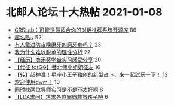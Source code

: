 # 北邮人论坛十大热帖 2021-01-08

- [CRSLab：可能是最适合你的对话推荐系统开源库](https://bbs.byr.cn/article/Paper/42969) 86
- [起名贴~](https://bbs.byr.cn/article/Talking/6253586) 52
- [有人戴过防夜晚磨牙的磨牙套吗？](https://bbs.byr.cn/article/Health/224120) 23
- [我为什么难以脱单的理性分析](https://bbs.byr.cn/article/Feeling/3161440) 22
- [【经历】商汤奖学金实习感受分享](https://bbs.byr.cn/article/Job/2122579) 20
- [【代征 forGG】替北师小姐姐征友](https://bbs.byr.cn/article/Friends/1982978) 16
- [【转】超神准！星座小王子独创的新型占卜、來一起試玩一下！](https://bbs.byr.cn/article/Constellations/326533) 12
- [欢迎使用dwm！](https://bbs.byr.cn/article/Linux/159872) 10
- [同时找两位导师实习是不是不太好啊](https://bbs.byr.cn/article/AimGraduate/1200479) 8
- [【LDA求问】求求各位霸霸救救孩子吧](https://bbs.byr.cn/article/ML_DM/37417) 6


